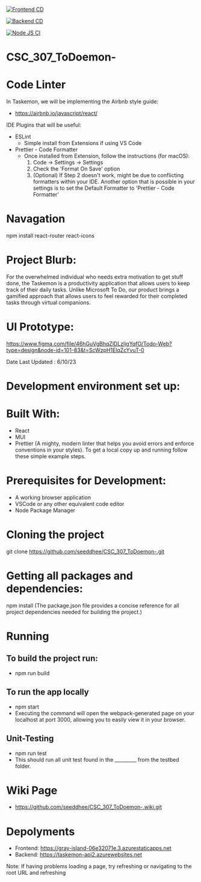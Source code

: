 [![Frontend CD](https://github.com/seeddhee/CSC_307_ToDoemon-/actions/workflows/azure-static-web-apps-gray-island-06e32071e.yml/badge.svg)](https://github.com/seeddhee/CSC_307_ToDoemon-/actions/workflows/azure-static-web-apps-gray-island-06e32071e.yml)

[![Backend CD](https://github.com/seeddhee/CSC_307_ToDoemon-/actions/workflows/michael-dev_taskemon-api2.yml/badge.svg)](https://github.com/seeddhee/CSC_307_ToDoemon-/actions/workflows/michael-dev_taskemon-api2.yml)

[![Node JS CI](https://github.com/seeddhee/CSC_307_ToDoemon-/actions/workflows/node.js.yml/badge.svg)](https://github.com/seeddhee/CSC_307_ToDoemon-/actions/workflows/node.js.yml)

# CSC_307_ToDoemon-

# Code Linter

In Taskemon, we will be implementing the Airbnb style guide:

- https://airbnb.io/javascript/react/

IDE Plugins that will be useful:

- ESLint
  - Simple install from Extensions if using VS Code
- Prettier - Code Formatter
  - Once installed from Extension, follow the instructions (for macOS):
    1. Code -> Settings -> Settings
    2. Check the 'Format On Save' option
    3. (Optional) If Step 2 doesn't work, might be due
       to conflicting formatters within your IDE. Another option
       that is possible in your settings is to set the Default
       Formatter to 'Prettier - Code Formatter'

# Navagation
npm install react-router react-icons

# Project Blurb:

For the overwhelmed individual who needs extra motivation to get stuff done, the Taskemon is a productivity application that allows users to keep track of their daily tasks. Unlike Microsoft To Do, our product brings a gamified approach that allows users to feel rewarded for their completed tasks through virtual companions. 

# UI Prototype:

https://www.figma.com/file/46hGuVgBhqZlDLzligYqfO/Todo-Web?type=design&node-id=101-83&t=ScWzpH1ElqZcYvuT-0

Date Last Updated : 6/10/23

# Development environment set up:

# Built With:
- React 
- MUI
- Prettier (A mighty, modern linter that helps you avoid errors and enforce conventions in your styles).
To get a local copy up and running follow these simple example steps.

# Prerequisites for Development:
- A working browser application 
- VSCode or any other equivalent code editor
- Node Package Manager 

# Cloning the project

git clone https://github.com/seeddhee/CSC_307_ToDoemon-.git <Your-Build-Directory>

  
# Getting all packages and dependencies:
  
npm install (The package.json file provides a concise reference for all project dependencies needed for building the project.)

# Running
## To build the project run:
- npm run build

## To run the app locally
- npm start
- Executing the command will open the webpack-generated page on your localhost at port 3000, allowing you to easily view it in your browser.
  
## Unit-Testing
- npm run test
- This should run all unit test found in the _________ from the testbed folder.

# Wiki Page 
- https://github.com/seeddhee/CSC_307_ToDoemon-.wiki.git


# Depolyments 
- Frontend: https://gray-island-06e32071e.3.azurestaticapps.net
- Backend: https://taskemon-api2.azurewebsites.net

Note: If having problems loading a page, try refreshing or navigating to the root URL and refreshing
